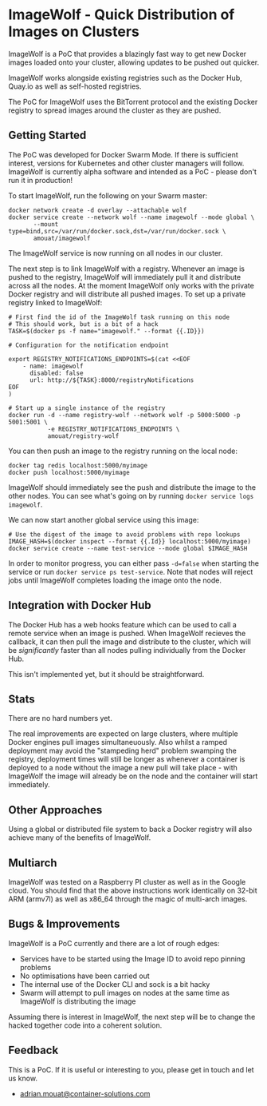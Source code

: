 ImageWolf - Quick Distribution of Images on Clusters
====================================================

ImageWolf is a PoC that provides a blazingly fast way to get new Docker images
loaded onto your cluster, allowing updates to be pushed out quicker.

ImageWolf works alongside existing registries such as the Docker Hub, Quay.io
as well as self-hosted registries. 

The PoC for ImageWolf uses the BitTorrent protocol and the existing Docker
registry to spread images around the cluster as they are pushed.

## Getting Started

The PoC was developed for Docker Swarm Mode. If there is sufficient interest,
versions for Kubernetes and other cluster managers will follow. ImageWolf is
currently alpha software and intended as a PoC - please don't run it in
production!

To start ImageWolf, run the following on your Swarm master:

```
docker network create -d overlay --attachable wolf
docker service create --network wolf --name imagewolf --mode global \
       --mount type=bind,src=/var/run/docker.sock,dst=/var/run/docker.sock \
       amouat/imagewolf
```

The ImageWolf service is now running on all nodes in our cluster.

The next step is to link ImageWolf with a registry. Whenever an image is pushed to
the registry, ImageWolf will immediately pull it and distribute across all the
nodes. At the moment ImageWolf only works with the private Docker registry and will
distribute all pushed images. To set up a private registry linked to ImageWolf:


```
# First find the id of the ImageWolf task running on this node
# This should work, but is a bit of a hack
TASK=$(docker ps -f name="imagewolf." --format {{.ID}})

# Configuration for the notification endpoint

export REGISTRY_NOTIFICATIONS_ENDPOINTS=$(cat <<EOF
    - name: imagewolf
      disabled: false
      url: http://${TASK}:8000/registryNotifications
EOF
)

# Start up a single instance of the registry
docker run -d --name registry-wolf --network wolf -p 5000:5000 -p 5001:5001 \
           -e REGISTRY_NOTIFICATIONS_ENDPOINTS \
           amouat/registry-wolf
```


You can then push an image to the registry running on the local node:

```
docker tag redis localhost:5000/myimage
docker push localhost:5000/myimage
```

ImageWolf should immediately see the push and distribute the image to the other
nodes. You can see what's going on by running `docker service logs imagewolf`.

We can now start another global service using this image:

```
# Use the digest of the image to avoid problems with repo lookups
IMAGE_HASH=$(docker inspect --format {{.Id}} localhost:5000/myimage)
docker service create --name test-service --mode global $IMAGE_HASH
```

In order to monitor progress, you can either pass `-d=false` when starting the
service or run `docker service ps test-service`. Note that nodes will reject
jobs until ImageWolf completes loading the image onto the node.

## Integration with Docker Hub

The Docker Hub has a web hooks feature which can be used to call a remote
service when an image is pushed. When ImageWolf recieves the callback, it can then
pull the image and distribute to the cluster, which will be *significantly*
faster than all nodes pulling individually from the Docker Hub.

This isn't implemented yet, but it should be straightforward. 

## Stats

There are no hard numbers yet.

The real improvements are expected on large clusters, where multiple Docker
engines pull images simultaneuously. Also whilst a ramped deployment may avoid
the "stampeding herd" problem swamping the registry, deployment times will still
be longer as whenever a container is deployed to a node without the image a new
pull will take place - with ImageWolf the image will already be on the node and
the container will start immediately.

## Other Approaches

Using a global or distributed file system to back a Docker registry will also
achieve many of the benefits of ImageWolf. 

## Multiarch

ImageWolf was tested on a Raspberry PI cluster as well as in the Google cloud. You
should find that the above instructions work identically on 32-bit ARM (armv7l)
as well as x86_64 through the magic of multi-arch images.

## Bugs & Improvements

ImageWolf is a PoC currently and there are a lot of rough edges:

 - Services have to be started using the Image ID to avoid repo pinning problems
 - No optimisations have been carried out
 - The internal use of the Docker CLI and sock is a bit hacky
 - Swarm will attempt to pull images on nodes at the same time as ImageWolf is
   distributing the image

Assuming there is interest in ImageWolf, the next step will be to change the hacked
together code into a coherent solution.

## Feedback

This is a PoC. If it is useful or interesting to you, please get in touch and
let us know.

 - adrian.mouat@container-solutions.com

